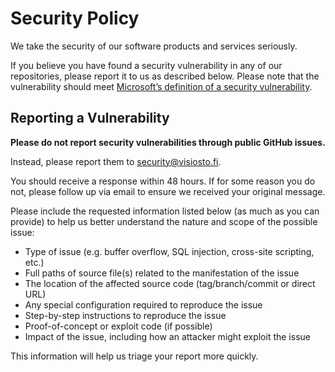 # Security Policy

We take the security of our software products and services seriously.

If you believe you have found a security vulnerability in any of our repositories, please report it to us as described below. Please note that the vulnerability should meet [Microsoft’s definition of a security vulnerability](https://docs.microsoft.com/en-us/previous-versions/tn-archive/cc751383(v=technet.10)).

## Reporting a Vulnerability

**Please do not report security vulnerabilities through public GitHub issues.**

Instead, please report them to security@visiosto.fi.

You should receive a response within 48 hours. If for some reason you do not, please follow up via email to ensure we received your original message. <!-- Additional information can be found at ... -->

Please include the requested information listed below (as much as you can provide) to help us better understand the nature and scope of the possible issue:

- Type of issue (e.g. buffer overflow, SQL injection, cross-site scripting, etc.)
- Full paths of source file(s) related to the manifestation of the issue
- The location of the affected source code (tag/branch/commit or direct URL)
- Any special configuration required to reproduce the issue
- Step-by-step instructions to reproduce the issue
- Proof-of-concept or exploit code (if possible)
- Impact of the issue, including how an attacker might exploit the issue

This information will help us triage your report more quickly.
